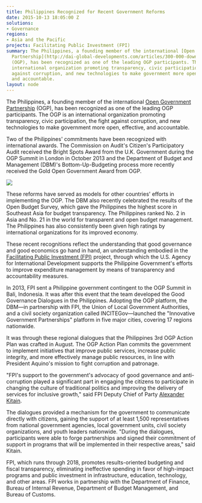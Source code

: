 ```yaml
---
title: Philippines Recognized for Recent Government Reforms
date: 2015-10-13 18:05:00 Z
solutions:
- Governance
regions:
- Asia and the Pacific
projects: Facilitating Public Investment (FPI)
summary: The Philippines, a founding member of the international [Open Government
  Partnership](http://dai-global-developments.com/articles/300-000-downloads-and-counting-how-i-created-a-top-khmer-smartphone-app/?utm_source=daidotcom)
  (OGP), has been recognized as one of the leading OGP participants. The OGP is an
  international organization promoting transparency, civic participation, the fight
  against corruption, and new technologies to make government more open, effective,
  and accountable.
layout: node
---
```


The Philippines, a founding member of the international [Open Government Partnership][1] (OGP), has been recognized as one of the leading OGP participants. The OGP is an international organization promoting transparency, civic participation, the fight against corruption, and new technologies to make government more open, effective, and accountable. 

Two of the Philippines' commitments have been recognized with international awards. The Commission on Audit's Citizen's Participatory Audit received the Bright Spots Award from the U.K. Government during the OGP Summit in London in October 2013 and the Department of Budget and Management (DBM)'s Bottom-Up-Budgeting process more recently received the Gold Open Government Award from OGP.

![][2]

These reforms have served as models for other countries' efforts in implementing the OGP. The DBM also recently celebrated the results of the Open Budget Survey, which gave the Philippines the highest score in Southeast Asia for budget transparency. The Philippines ranked No. 2 in Asia and No. 21 in the world for transparent and open budget management. The Philippines has also consistently been given high ratings by international organizations for its improved economy.

These recent recognitions reflect the understanding that good governance and good economics go hand in hand, an understanding embodied in the [Facilitating Public Investment (FPI)][3] project, through which the U.S. Agency for International Development supports the Philippine Government's efforts to improve expenditure management by means of transparency and accountability measures.

In 2013, FPI sent a Philippine government contingent to the OGP Summit in Bali, Indonesia. It was after this event that the team developed the Good Governance Dialogues in the Philippines. Adopting the OGP platform, the DBM—in partnership with FPI, the Union of Local Government Authorities, and a civil society organization called INCITEGov—launched the "Innovative Government Partnerships" platform in five major cities, covering 17 regions nationwide.

It was through these regional dialogues that the Philippines 3rd OGP Action Plan was crafted in August. The OGP Action Plan commits the government to implement initiatives that improve public services, increase public integrity, and more effectively manage public resources, in line with President Aquino's mission to fight corruption and patronage.  

"FPI's support to the government's advocacy of good governance and anti-corruption played a significant part in engaging the citizens to participate in changing the culture of traditional politics and improving the delivery of services for inclusive growth," said FPI Deputy Chief of Party [Alexander Kitain][4].

The dialogues provided a mechanism for the government to communicate directly with citizens, gaining the support of at least 1,500 representatives from national government agencies, local government units, civil society organizations, and youth leaders nationwide. "During the dialogues, participants were able to forge partnerships and signed their commitment of support in programs that will be implemented in their respective areas," said Kitain.

FPI, which runs through 2018, promotes results-oriented budgeting and fiscal transparency, eliminating ineffective spending in favor of high-impact programs and public investment in infrastructure, education, technology, and other areas. FPI works in partnership with the Department of Finance, Bureau of Internal Revenue, Department of Budget Management, and Bureau of Customs.

[1]: http://www.opengovpartnership.org/
[2]: https://assetify-dai.com/news/OGP.jpg
[3]: /our-work/projects/philippines-facilitating-public-investment-fpi
[4]: /who-we-are/our-team/alexander-kitain
